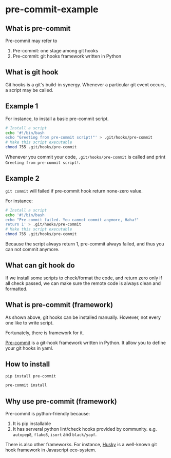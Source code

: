 # pre-commit-example

## What is pre-commit

Pre-commit may refer to

1. Pre-commit: one stage among git hooks
2. Pre-commit: git hooks framework written in Python

## What is git hook

Git hooks is a git's build-in synergy. Whenever a particular git event occurs, a script may be called.

## Example 1

For instance, to install a basic pre-commit script.

```bash
# Install a script
echo '#!/bin/bash
echo "Greeting from pre-commit script!"' > .git/hooks/pre-commit
# Make this script executable
chmod 755 .git/hooks/pre-commit
```

Whenever you commit your code, `.git/hooks/pre-commit` is called and print `Greeting from pre-commit script!`.

## Example 2

`git commit` will failed if pre-commit hook return none-zero value.

For instance:

```bash
# Install a script
echo '#!/bin/bash
echo "Pre-commit failed. You cannot commit anymore, Haha!"
return 1' > .git/hooks/pre-commit
# Make this script executable
chmod 755 .git/hooks/pre-commit
```

Because the script always return 1, pre-commit always failed, and thus you can not commit anymore.

## What can git hook do

If we install some scripts to check/format the code, and return zero only if all check passed, we can make sure the remote code is always clean and formatted.

## What is pre-commit (framework)

As shown above, git hooks can be installed manually. However, not every one like to write script.

Fortunately, there is framework for it.

[Pre-commit](https://pre-commit.com/) is a git-hook framework written in Python. It allow you to define your git hooks in yaml.

## How to install

```bash
pip install pre-commit

pre-commit install
```

## Why use pre-commit (framework)

Pre-commit is python-friendly because:

1. It is pip installable
2. It has serveral python lint/check hooks provided by community. e.g. `autopep8`, `flake8`, `isort` and `black/yapf`.

There is also other frameworks. For instance, [Husky](https://github.com/typicode/husky) is a well-known git hook framework in Javascript eco-system.
